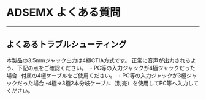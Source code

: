 # ADSEMX よくある質問

---

## よくあるトラブルシューティング

本製品の3.5mmジャック出力は4極CTIA方式です。 
正常に音声が出力されるよう、下記の点をご確認ください。 
・PC等の入力ジャックが4極ジャックだった場合 
-付属の4極ケーブルをご使用ください。 
・PC等の入力ジャックが3極ジャックだった場合 
-4極→3極2本分岐ケーブル（別売）を使用してPC等へ入力してください。
